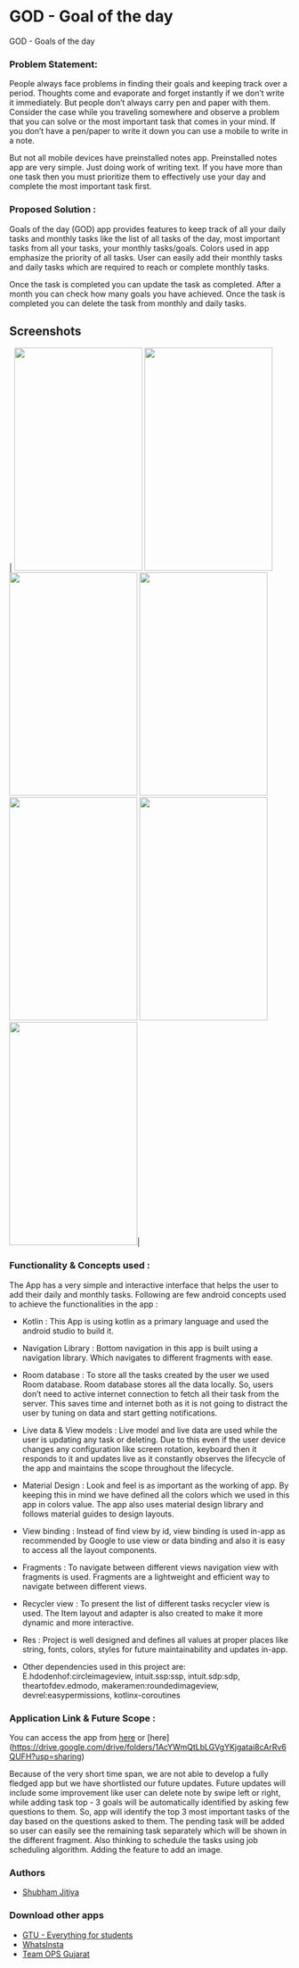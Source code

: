 
# GOD - Goal of the day

GOD - Goals of the day

### Problem Statement: 
People always face problems in finding their goals and keeping track over a period. Thoughts come and evaporate and forget instantly if we don’t write it immediately. But people don’t always carry pen and paper with them. Consider the case while you traveling somewhere and observe a problem that you can solve or the most important task that comes in your mind. If you don’t have a pen/paper to write it down you can use a mobile to write in a note. 

But not all mobile devices have preinstalled notes app. Preinstalled notes app are very simple. Just doing work of writing text. If you have more than one task then you must prioritize them to effectively use your day and complete the most important task first. 

### Proposed Solution : 
Goals of the day (GOD) app provides features to keep track of all your daily tasks and monthly tasks like the list of all tasks of the day, most important tasks from all your tasks, your monthly tasks/goals. Colors used in app emphasize the priority of all tasks. User can easily add their monthly tasks and daily tasks which are required to reach or complete monthly tasks.

Once the task is completed you can update the task as completed. After a month you can check how many goals you have achieved. Once the task is completed you can delete the task from monthly and daily tasks.


## Screenshots


| <img src = "https://github.com/TechTalkerShubh/GOD/blob/3b5cead14c8bbd519f81eeab7ed404356e3d9e8f/GOD%20-%20Assets/13.png" width="230" height="400" /> 
 <img src = "https://github.com/TechTalkerShubh/GOD/blob/3b5cead14c8bbd519f81eeab7ed404356e3d9e8f/GOD%20-%20Assets/14.png" width="230" height="400" /> 
<img src = "https://github.com/TechTalkerShubh/GOD/blob/3b5cead14c8bbd519f81eeab7ed404356e3d9e8f/GOD%20-%20Assets/15.png" width="230" height="400" />
<img src = "https://github.com/TechTalkerShubh/GOD/blob/3b5cead14c8bbd519f81eeab7ed404356e3d9e8f/GOD%20-%20Assets/16.png" width="230" height="400" />
<img src = "https://github.com/TechTalkerShubh/GOD/blob/3b5cead14c8bbd519f81eeab7ed404356e3d9e8f/GOD%20-%20Assets/17.png" width="230" height="400" />
<img src = "https://github.com/TechTalkerShubh/GOD/blob/3b5cead14c8bbd519f81eeab7ed404356e3d9e8f/GOD%20-%20Assets/18.png" width="230" height="400" />
<img src = "https://github.com/TechTalkerShubh/GOD/blob/3b5cead14c8bbd519f81eeab7ed404356e3d9e8f/GOD%20-%20Assets/19.png" width="230" height="400" />|




### Functionality & Concepts used : 
The App has a very simple and interactive interface that helps the user to add their daily and monthly tasks.
Following are few android concepts used to achieve the functionalities in the app :

* Kotlin : This App is using kotlin as a primary language and used the android studio to build it.

* Navigation Library : Bottom navigation in this app is built using a navigation library. Which navigates to different fragments with ease.

* Room database : To store all the tasks created by the user we used Room database. Room database stores all the data locally. So, users don’t need to active internet connection to fetch all their task from the server. This saves time and internet both as it is not going to distract the user by tuning on data and start getting notifications.

* Live data & View models : Live model and live data are used while the user is updating any task or deleting. Due to this even if the user device changes any configuration like screen rotation, keyboard then it responds to it and updates live as it constantly observes the lifecycle of the app and maintains the scope throughout the lifecycle.

* Material Design : Look and feel is as important as the working of app. By keeping this in mind we have defined all the colors which we used in this app in colors value. The app also uses material design library and follows material guides to design layouts.

* View binding : Instead of find view by id, view binding is used in-app as recommended by Google to use view or data binding and also it is easy to access all the layout components. 

* Fragments : To navigate between different views navigation view with fragments is used. Fragments are a lightweight and efficient way to navigate between different views.

* Recycler view : To present the list of different tasks recycler view is used. The Item layout and adapter is also created to make it more dynamic and more interactive.

* Res : Project is well designed and defines all values at proper places like string, fonts, colors, styles for future maintainability and updates in-app.

* Other dependencies used in this project are:
    E.hdodenhof:circleimageview, intuit.ssp:ssp, intuit.sdp:sdp, theartofdev.edmodo, makeramen:roundedimageview, devrel:easypermissions, kotlinx-coroutines

### Application Link & Future Scope : 
You can access the app from [here](https://play.google.com/store/apps/details?id=com.shubhamjitiya.god) or [here] (https://drive.google.com/drive/folders/1AcYWmQtLbLGVgYKjgatai8cArRv6QUFH?usp=sharing)

Because of the very short time span, we are not able to develop a fully fledged app but we have shortlisted our future updates.
Future updates will include some improvement like user can delete note by swipe left or right, while adding task top - 3 goals will be automatically identified by asking few questions to them. So, app will identify the top 3 most important tasks of the day based on the questions asked to them. The pending task will be added so user can easily see the remaining task separately which will be shown in the different fragment. Also thinking to schedule the tasks using job scheduling algorithm. Adding the feature to add an image.


### Authors

- [Shubham Jitiya](https://gtu-everything-for-students.netlify.app/)

### Download other apps

- [GTU - Everything for students](https://play.google.com/store/apps/details?id=com.shubhjitiya.gecgandhinagar)
- [WhatsInsta](https://play.google.com/store/apps/details?id=com.shubhjitiya.whatsinstasaver)
- [Team OPS Gujarat](https://play.google.com/store/apps/details?id=com.gujarat.ops.team)





